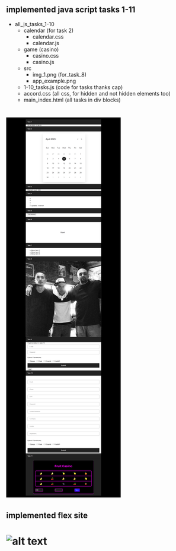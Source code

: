 ## implemented java script tasks 1-11
* all_js_tasks_1-10 
  - calendar (for task 2)
     - calendar.css 
     - calendar.js
  - game (casino)
     - casino.css
     - casino.js
  - src
     - img_1.png (for_task_8)
     - app_example.png
  *  1-10_tasks.js (code for tasks thanks cap)
  * accord.css (all css, for hidden and not hidden elements too)
  * main_index.html (all tasks in div blocks)
# ![alt text](all_js_tasks_1-10/src/app_example.png)

## implemented flex site

# ![alt text](all_js_tasks_1-10/src/flex_site.png)